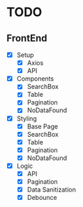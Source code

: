 # TODO

## FrontEnd

- [x] Setup
  - [x] Axios
  - [x] API
- [X] Components
  - [X] SearchBox
  - [X] Table
  - [X] Pagination
  - [X] NoDataFound
- [X] Styling
  - [X] Base Page
  - [X] SearchBox
  - [X] Table
  - [X] Pagination
  - [X] NoDataFound
- [X] Logic
  - [x] API
  - [X] Pagination
  - [X] Data Sanitization
  - [X] Debounce
